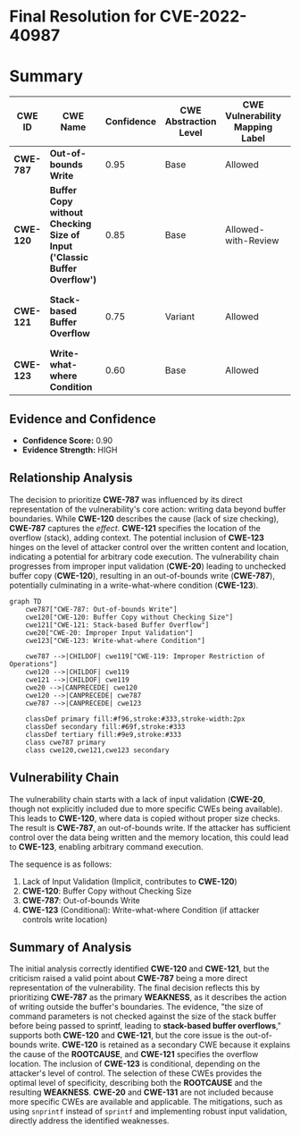 # Final Resolution for CVE-2022-40987

# Summary
| CWE ID | CWE Name | Confidence | CWE Abstraction Level | CWE Vulnerability Mapping Label | CWE-Vulnerability Mapping Notes |
|---|---|---|---|---|---|
| **CWE-787** | **Out-of-bounds Write** | 0.95 | Base | Allowed | Primary CWE |
| **CWE-120** | **Buffer Copy without Checking Size of Input ('Classic Buffer Overflow')** | 0.85 | Base | Allowed-with-Review | Secondary CWE, contributing cause of **CWE-787** |
| **CWE-121** | **Stack-based Buffer Overflow** | 0.75 | Variant | Allowed | Secondary CWE, specifies location of buffer. |
| **CWE-123** | **Write-what-where Condition** | 0.60 | Base | Allowed | Contingent on level of attacker control |

## Evidence and Confidence

*   **Confidence Score:** 0.90
*   **Evidence Strength:** HIGH

## Relationship Analysis
The decision to prioritize **CWE-787** was influenced by its direct representation of the vulnerability's core action: writing data beyond buffer boundaries. While **CWE-120** describes the cause (lack of size checking), **CWE-787** captures the *effect*. **CWE-121** specifies the location of the overflow (stack), adding context. The potential inclusion of **CWE-123** hinges on the level of attacker control over the written content and location, indicating a potential for arbitrary code execution. The vulnerability chain progresses from improper input validation (**CWE-20**) leading to unchecked buffer copy (**CWE-120**), resulting in an out-of-bounds write (**CWE-787**), potentially culminating in a write-what-where condition (**CWE-123**).

```mermaid
graph TD
    cwe787["CWE-787: Out-of-bounds Write"]
    cwe120["CWE-120: Buffer Copy without Checking Size"]
    cwe121["CWE-121: Stack-based Buffer Overflow"]
    cwe20["CWE-20: Improper Input Validation"]
    cwe123["CWE-123: Write-what-where Condition"]
    
    cwe787 -->|CHILDOF| cwe119["CWE-119: Improper Restriction of Operations"]
    cwe120 -->|CHILDOF| cwe119
    cwe121 -->|CHILDOF| cwe119
    cwe20 -->|CANPRECEDE| cwe120
    cwe120 -->|CANPRECEDE| cwe787
    cwe787 -->|CANPRECEDE| cwe123
    
    classDef primary fill:#f96,stroke:#333,stroke-width:2px
    classDef secondary fill:#69f,stroke:#333
    classDef tertiary fill:#9e9,stroke:#333
    class cwe787 primary
    class cwe120,cwe121,cwe123 secondary
```

## Vulnerability Chain
The vulnerability chain starts with a lack of input validation (**CWE-20**, though not explicitly included due to more specific CWEs being available). This leads to **CWE-120**, where data is copied without proper size checks. The result is **CWE-787**, an out-of-bounds write. If the attacker has sufficient control over the data being written and the memory location, this could lead to **CWE-123**, enabling arbitrary command execution.

The sequence is as follows:
1.  Lack of Input Validation (Implicit, contributes to **CWE-120**)
2.  **CWE-120**: Buffer Copy without Checking Size
3.  **CWE-787**: Out-of-bounds Write
4.  **CWE-123** (Conditional): Write-what-where Condition (if attacker controls write location)

## Summary of Analysis
The initial analysis correctly identified **CWE-120** and **CWE-121**, but the criticism raised a valid point about **CWE-787** being a more direct representation of the vulnerability. The final decision reflects this by prioritizing **CWE-787** as the primary **WEAKNESS**, as it describes the action of writing outside the buffer's boundaries. The evidence, "the size of command parameters is not checked against the size of the stack buffer before being passed to sprintf, leading to **stack-based buffer overflows**," supports both **CWE-120** and **CWE-121**, but the core issue is the out-of-bounds write. **CWE-120** is retained as a secondary CWE because it explains the cause of the **ROOTCAUSE**, and **CWE-121** specifies the overflow location. The inclusion of **CWE-123** is conditional, depending on the attacker's level of control. The selection of these CWEs provides the optimal level of specificity, describing both the **ROOTCAUSE** and the resulting **WEAKNESS**. **CWE-20** and **CWE-131** are not included because more specific CWEs are available and applicable. The mitigations, such as using `snprintf` instead of `sprintf` and implementing robust input validation, directly address the identified weaknesses.
